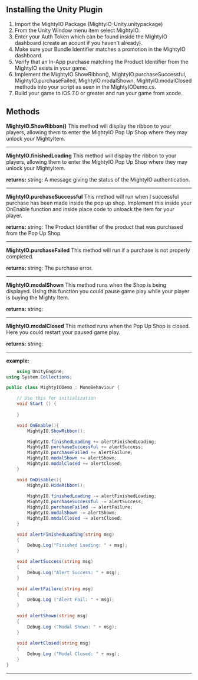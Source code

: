 ## Installing the Unity Plugin ##
1. Import the MightyIO Package (MightyIO-Unity.unitypackage)
2. From the Unity Window menu item select MightyIO.
3. Enter your Auth Token which can be found inside the MightyIO dashboard (create an acount if you haven't already).
4. Make sure your Bundle Identifier matches a promotion in the MightyIO dashboard.
5. Verify that an In-App purchase matching the Product Identifier from the MightyIO exists in your game.
6. Implement the MightyIO.ShowRibbon(), MightyIO.purchaseSuccessful, MightyIO.purchaseFailed, MightyIO.modalShown, MightyIO.modalClosed methods into your script as seen in the MightyIODemo.cs.
6. Build your game to iOS 7.0 or greater and run your game from xcode.


Methods
-----

**MightyIO.ShowRibbon()**
This method will display the ribbon to your players, allowing them to enter the MightyIO Pop Up Shop where they may unlock your MightyItem.

---
**MightyIO.finishedLoading**
This method will display the ribbon to your players, allowing them to enter the MightyIO Pop Up Shop where they may unlock your MightyItem.

**returns:**
string: A message giving the status of the MightyIO authentication.

---

**MightyIO.purchaseSuccessful**
This method will run when I successful purchase has been made inside the pop up shop. Implement this inside your OnEnable function and inside place code to unloack the item for your player.

**returns:**
string: The Product Identifier of the product that was purchased from the Pop Up Shop

---

**MightyIO.purchaseFailed**
This method will run if a purchase is not properly completed.

**returns:**
string: The purchase error.

---

**MightyIO.modalShown**
This method runs when the Shop is being displayed.  Using this function you could pause game play while your player is buying the Mighty Item.

**returns:**
string: 

---

**MightyIO.modalClosed**
This method runs when the Pop Up Shop is closed.  Here you could restart your paused game play.

**returns:**
string: 

---



**example:**
```c#
    using UnityEngine;
using System.Collections;

public class MightyIODemo : MonoBehaviour {

	// Use this for initialization
	void Start () {
		
	}

	void OnEnable(){
		MightyIO.ShowRibbon();

		MightyIO.finishedLoading += alertFinishedLoading;
		MightyIO.purchaseSuccessful += alertSuccess;
		MightyIO.purchaseFailed += alertFailure;
        MightyIO.modalShown += alertShown;
        MightyIO.modalClosed += alertClosed;
	}

	void OnDisable(){
		MightyIO.HideRibbon();
	
		MightyIO.finishedLoading -= alertFinishedLoading;
		MightyIO.purchaseSuccessful -= alertSuccess;
		MightyIO.purchaseFailed -= alertFailure;
        MightyIO.modalShown -= alertShown;
        MightyIO.modalClosed -= alertClosed;
	}

	void alertFinishedLoading(string msg)
	{
		Debug.Log("Finished Loading: " + msg);
	}

	void alertSuccess(string msg)
	{
		Debug.Log("Alert Success: " + msg);
	}

	void alertFailure(string msg)
	{
		Debug.Log ("Alert Fail: " + msg);
	}

    void alertShown(string msg)
    {
        Debug.Log ("Modal Shown: " + msg);
    }

    void alertClosed(string msg)
    {
        Debug.Log ("Modal Closed: " + msg);
    }
}
```

___
